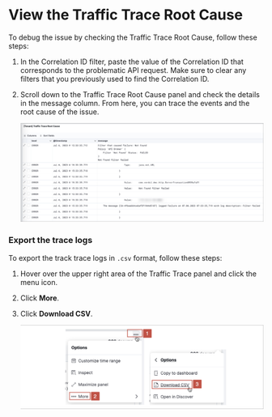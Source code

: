 # View the Traffic Trace Root Cause

To debug the issue by checking the Traffic Trace Root Cause, follow these steps:

1. In the Correlation ID filter, paste the value of the Correlation ID that corresponds to the problematic API request. Make sure to clear any filters that you previously used to find the Correlation ID.

1. Scroll down to the Traffic Trace Root Cause panel and check the details in the message column. From here, you can trace the events and the root cause of the issue.

    ![traffic-trace-message](/./images/dashboard-trace-error.png) 

### Export the trace logs

To export the track trace logs in `.csv` format, follow these steps:

1. Hover over the upper right area of the Traffic Trace panel and click the menu icon.

1. Click **More**.

1. Click **Download CSV**.

    ![traffic-trace-message](/images/dashboard-traffic-trace-export.png) 